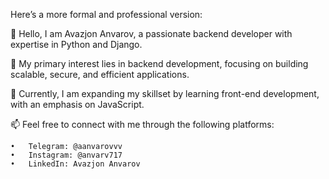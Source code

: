 Here’s a more formal and professional version:

👋 Hello, I am Avazjon Anvarov, a passionate backend developer with expertise in Python and Django.

👀 My primary interest lies in backend development, focusing on building scalable, secure, and efficient applications.

🌱 Currently, I am expanding my skillset by learning front-end development, with an emphasis on JavaScript.

📫 Feel free to connect with me through the following platforms:

	•	Telegram: @aanvarovvv
	•	Instagram: @anvarv717
	•	LinkedIn: Avazjon Anvarov
